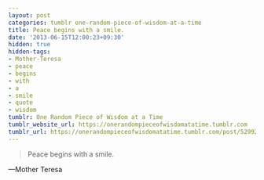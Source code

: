 ```yaml
---
layout: post
categories: tumblr one-random-piece-of-wisdom-at-a-time
title: Peace begins with a smile.
date: '2013-06-15T12:00:23+09:30'
hidden: true
hidden-tags:
- Mother-Teresa
- peace
- begins
- with
- a
- smile
- quote
- wisdom
tumblr: One Random Piece of Wisdom at a Time
tumblr_website_url: https://onerandompieceofwisdomatatime.tumblr.com
tumblr_url: https://onerandompieceofwisdomatatime.tumblr.com/post/52992681611/peace-begins-with-a-smile
---
```

> Peace begins with a smile.

—Mother Teresa
